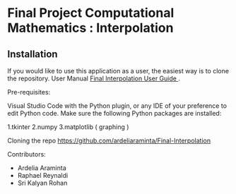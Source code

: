 # Final Project Computational Mathematics : Interpolation

## Installation 

If you would like to use this application as a user, the easiest way is to clone the repository. 
User Manual [Final Interpolation User Guide ](https://www.youtube.com/watch?v=YLkTs2W409U).

Pre-requisites:

Visual Studio Code with the Python plugin, or any IDE of your preference to edit Python code.
Make sure the following Python packages are installed:

1.tkinter
2.numpy
3.matplotlib ( graphing ) 

Cloning the repo https://github.com/ardeliaraminta/Final-Interpolation


Contributors:

- Ardelia Araminta
- Raphael Reynaldi
- Sri Kalyan Rohan
